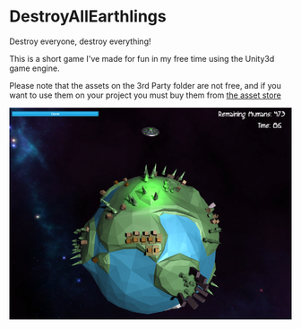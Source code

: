 # DestroyAllEarthlings
Destroy everyone, destroy everything!

This is a short game I've made for fun in my free time using the Unity3d game engine.

Please note that the assets on the 3rd Party folder are not free, and if you want to use them on your project you must buy them from [the asset store](https://www.assetstore.unity3d.com/en/#!/)

![alt tag](https://github.com/fjunqueira/DestroyAllEarthlings/blob/master/sample.png)
